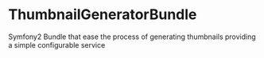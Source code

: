 ThumbnailGeneratorBundle
========================

Symfony2 Bundle that ease the process of generating thumbnails providing a simple configurable service